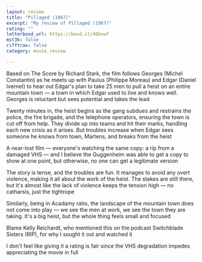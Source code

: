 ```yaml
---
layout: review
title: "Pillaged (1967)"
excerpt: "My review of Pillaged (1967)"
rating: ""
letterboxd_url: https://boxd.it/4Qkxwf
mst3k: false
rifftrax: false
category: movie_review

---
```


Based on The Score by Richard Stark, the film follows Georges (Michel Constantin) as he meets up with Paulus (Philippe Moreau) and Edgar (Daniel Ivernel) to hear out Edgar's plan to take 25 men to pull a heist on an entire mountain town — a town in which Edgar used to live and knows well. Georges is reluctant but sees potential and takes the lead

Twenty minutes in, the heist begins as the gang subdues and restrains the police, the fire brigade, and the telephone operators, ensuring the town is cut off from help. They divide up into teams and hit their marks, handling each new crisis as it arises. But troubles increase when Edgar sees someone he knows from town, Martens, and breaks from the heist

A near-lost film — everyone's watching the same copy: a rip from a damaged VHS — and I believe the Guggenheim was able to get a copy to show at one point, but otherwise, no one can get a legitimate version

The story is tense, and the troubles are fun. It manages to avoid any overt violence, making it all about the work of the heist. The stakes are still there, but it's almost like the lack of violence keeps the tension high — no catharsis, just the tightrope

Similarly, being in Acadamy ratio, the landscape of the mountain town does not come into play — we see the men at work, we see the town they are taking. It's a big heist, but the whole thing feels small and focused

Blame Kelly Reichardt, who mentioned this on the podcast Switchblade Sisters (RIP), for why I sought it out and watched it

I don't feel like giving it a rating is fair since the VHS degradation impedes appreciating the movie in full